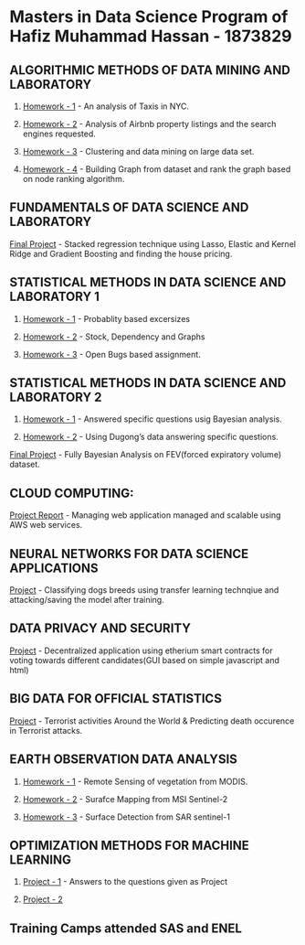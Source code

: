 # Masters in Data Science Program of Hafiz Muhammad Hassan - 1873829

## ALGORITHMIC METHODS OF DATA MINING AND LABORATORY 

1. [Homework - 1](https://github.com/ihassantariq/ADM_HW1) - An analysis of Taxis in NYC. 

2. [Homework - 2](https://github.com/valerio94w/ADM-Hw3-Group4) - Analysis of Airbnb property listings and the search engines requested.

3. [Homework - 3](https://github.com/ihassantariq/grp1-hw4) - Clustering and data mining on large data set. 

4. [Homework - 4](https://github.com/ihassantariq/grp28-hw5) - Building Graph from dataset and rank the graph based on node ranking algorithm. 

## FUNDAMENTALS OF DATA SCIENCE AND LABORATORY 

  [Final Project](https://github.com/ihassantariq/FDS-Final-Project) - Stacked regression technique using Lasso, Elastic and Kernel Ridge and Gradient Boosting and finding the house pricing. 

## STATISTICAL METHODS IN DATA SCIENCE AND LABORATORY 1

1. [Homework - 1](https://github.com/ihassantariq/Masters-in-Data-Science-Sapienza/tree/main/SDS%20-%201/HW1) - Probablity based excersizes

2. [Homework - 2](https://github.com/shahzad744/sds-hw2) - Stock, Dependency and Graphs

3. [Homework - 3](https://github.com/ihassantariq/Masters-in-Data-Science-Sapienza/tree/main/SDS%20-%201/HW3) - Open Bugs based assignment. 

## STATISTICAL METHODS IN DATA SCIENCE AND LABORATORY 2

1. [Homework - 1](https://github.com/ihassantariq/Masters-in-Data-Science-Sapienza/tree/main/SDS%20-%202/SDS%20-%20Homework%20-1) - Answered specific questions usig Bayesian analysis. 

2. [Homework - 2](https://github.com/ihassantariq/Masters-in-Data-Science-Sapienza/tree/main/SDS%20-%202/SDS%20-%20Homework-2) - Using Dugong’s data answering specific questions. 

  [Final Project](https://github.com/ihassantariq/Masters-in-Data-Science-Sapienza/tree/main/SDS%20-%202/Final%20Project) - Fully Bayesian Analysis on FEV(forced expiratory volume) dataset. 

## CLOUD COMPUTING:

  [Project Report](https://github.com/ihassantariq/Masters-in-Data-Science-Sapienza/blob/main/CC/CC-Project-Report-Final.pdf) - Managing web application managed and scalable using AWS web services. 

## NEURAL NETWORKS FOR DATA SCIENCE APPLICATIONS

   [Project](https://github.com/ihassantariq/NNDS_HW2_Dogs_Classifier) - Classifying dogs breeds using transfer learning technqiue and attacking/saving the model after training. 

## DATA PRIVACY AND SECURITY 

  [Project](https://github.com/ihassantariq/DPSElectionVoting) - Decentralized application using etherium smart contracts for voting towards different candidates(GUI based on simple javascript and html) 

## BIG DATA FOR OFFICIAL STATISTICS

  [Project](https://github.com/ihassantariq/Masters-in-Data-Science-Sapienza/blob/main/BDOS/Terrorism.ipynb) - Terrorist activities Around the World & Predicting death occurence in Terrorist attacks. 

## EARTH OBSERVATION DATA ANALYSIS

1. [Homework - 1](https://github.com/ihassantariq/Masters-in-Data-Science-Sapienza/blob/main/EODA/HOMEWORK01.pdf) - Remote Sensing of vegetation from MODIS. 

2. [Homework - 2](https://github.com/ihassantariq/Masters-in-Data-Science-Sapienza/blob/main/EODA/HOMEWORK02.pdf) - Surafce Mapping from MSI Sentinel-2

3. [Homework - 3](https://github.com/ihassantariq/Masters-in-Data-Science-Sapienza/blob/main/EODA/HOMEWORK03.pdf) - Surface Detection from SAR sentinel-1

## OPTIMIZATION METHODS FOR MACHINE LEARNING

 1. [Project - 1](https://github.com/ihassantariq/Masters-in-Data-Science-Sapienza/tree/main/OMML/Project1) - Answers to the questions given as Project

 2. [Project - 2](TBD) 

## Training Camps attended SAS and ENEL 
